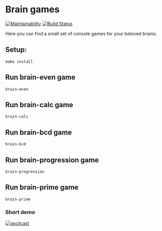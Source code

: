 # Brain games
[![Maintainability](https://api.codeclimate.com/v1/badges/a99a88d28ad37a79dbf6/maintainability)](https://codeclimate.com/github/codeclimate/codeclimate/maintainability)
[![Build Status](https://travis-ci.com/v1valasvegan/frontend-project-lvl1.svg?branch=master)](https://travis-ci.com/v1valasvegan/frontend-project-lvl1)

  Here you can find a small set of console games for your beloved brains.


## Setup:
`make install`

## Run brain-even game
`brain-even`

## Run brain-calc game
`brain-calc`

## Run brain-bcd game
`brain-bcd`

## Run brain-progression game
`brain-progression`

## Run brain-prime game
`brain-prime`

### Short demo
[![asciicast](https://asciinema.org/a/DMYWrs5Q3bP0O9MmZMPK0uI66.svg)](https://asciinema.org/a/DMYWrs5Q3bP0O9MmZMPK0uI66)


